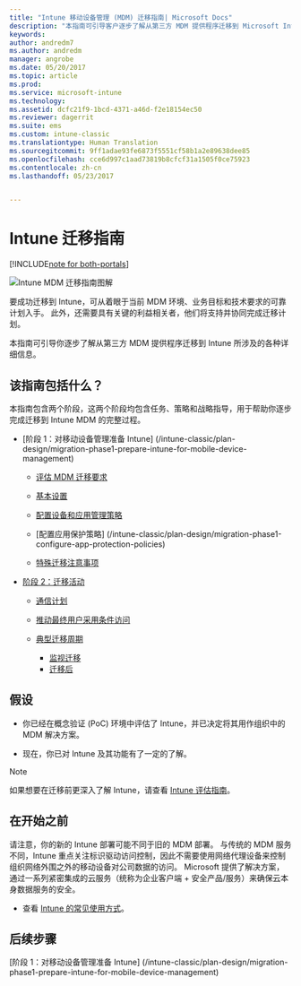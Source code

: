 ```yaml
---
title: "Intune 移动设备管理 (MDM) 迁移指南| Microsoft Docs"
description: "本指南可引导客户逐步了解从第三方 MDM 提供程序迁移到 Microsoft Intune 所涉及的各种详细信息。"
keywords: 
author: andredm7
ms.author: andredm
manager: angrobe
ms.date: 05/20/2017
ms.topic: article
ms.prod: 
ms.service: microsoft-intune
ms.technology: 
ms.assetid: dcfc21f9-1bcd-4371-a46d-f2e18154ec50
ms.reviewer: dagerrit
ms.suite: ems
ms.custom: intune-classic
ms.translationtype: Human Translation
ms.sourcegitcommit: 9ff1adae93fe6873f5551cf58b1a2e89638dee85
ms.openlocfilehash: cce6d997c1aad73819b8cfcf31a1505f0ce75923
ms.contentlocale: zh-cn
ms.lasthandoff: 05/23/2017


---
```


# <a name="intune-migration-guide"></a>Intune 迁移指南

[!INCLUDE[note for both-portals](../includes/note-for-both-portals.md)]

![Intune MDM 迁移指南图解](../media/MDM-migration-guide-art.PNG)

要成功迁移到 Intune，可从着眼于当前 MDM 环境、业务目标和技术要求的可靠计划入手。 此外，还需要具有关键的利益相关者，他们将支持并协同完成迁移计划。

本指南可引导你逐步了解从第三方 MDM 提供程序迁移到 Intune 所涉及的各种详细信息。

## <a name="whats-included-in-this-guide"></a>该指南包括什么？

本指南包含两个阶段，这两个阶段均包含任务、策略和战略指导，用于帮助你逐步完成迁移到 Intune MDM 的完整过程。

-   [阶段 1：对移动设备管理准备 Intune] (/intune-classic/plan-design/migration-phase1-prepare-intune-for-mobile-device-management)

    -   [评估 MDM 迁移要求](/intune-classic/plan-design/migration-phase1-prepare-intune-for-mobile-device-management#assess-mdm-requirements)

    -   [基本设置](/intune-classic/plan-design/migration-phase1-basic-setup)

    -   [配置设备和应用管理策略](/intune-classic/plan-design/migration-phase1-configure-device-and-app-management-policies)

    -   [配置应用保护策略] (/intune-classic/plan-design/migration-phase1-configure-app-protection-policies)

    -   [特殊迁移注意事项](/intune-classic/plan-design/migration-phase1-special-migration-considerations)

-   [阶段 2：迁移活动](/intune-classic/plan-design/migration-phase2-migration-campaign)

    -   [通信计划](/intune-classic/plan-design/migration-phase2-communication-plan)

    -   [推动最终用户采用条件访问](/intune-classic/plan-design/migration-phase2-drive-end-user-adoption-with-conditional-access)
    
    -   [典型迁移周期](/intune-classic/plan-design/migration-phase2-typical-migration-cycle)
        -   [监视迁移](/intune-classic/plan-design/migration-phase2-typical-migration-cycle#monitoring-migration)
        -   [迁移后](/intune-classic/plan-design/migration-phase2-typical-migration-cycle#post-migration)

## <a name="assumptions"></a>假设

-   你已经在概念验证 (PoC) 环境中评估了 Intune，并已决定将其用作组织中的 MDM 解决方案。

-   现在，你已对 Intune 及其功能有了一定的了解。 

> [!NOTE]
> 如果想要在迁移前更深入了解 Intune，请查看 [Intune 评估指南](/intune-classic/understand-explore/sign-up-for-30-day-trial-microsoft-intune)。

## <a name="before-you-begin"></a>在开始之前

请注意，你的新的 Intune 部署可能不同于旧的 MDM 部署。 与传统的 MDM 服务不同，Intune 重点关注标识驱动访问控制，因此不需要使用网络代理设备来控制组织网络外围之外的移动设备对公司数据的访问。 Microsoft 提供了解决方案，通过一系列紧密集成的云服务（统称为企业客户端 + 安全产品/服务）来确保云本身数据服务的安全。

-   查看 [Intune 的常见使用方式](/intune-classic/plan-design/migration-phase1-prepare-intune-for-mobile-device-management#assess-mdm-requirements)。

## <a name="next-steps"></a>后续步骤

[阶段 1：对移动设备管理准备 Intune] (/intune-classic/plan-design/migration-phase1-prepare-intune-for-mobile-device-management)

